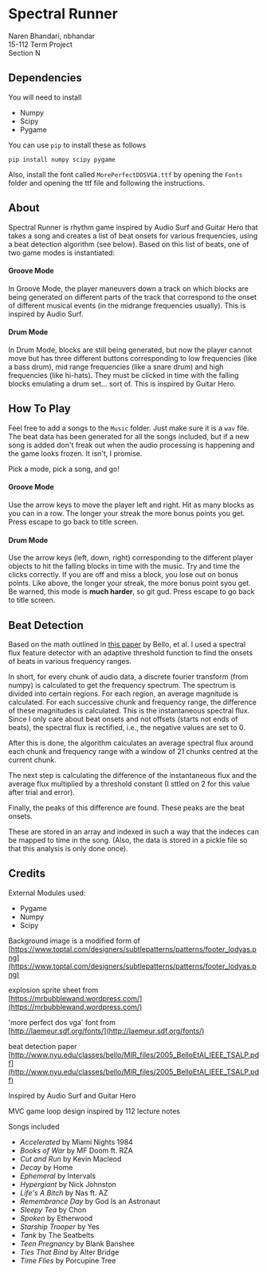 # Spectral Runner

Naren Bhandari, nbhandar\
15-112 Term Project\
Section N

## Dependencies

You will need to install 

* Numpy
* Scipy
* Pygame

You can use `pip` to install these as follows
```
pip install numpy scipy pygame
```
Also, install the font called `MorePerfectDOSVGA.ttf` by opening the `Fonts` folder and opening the ttf file and following the instructions.

## About 
Spectral Runner is rhythm game inspired by Audio Surf and Guitar Hero that takes a song and creates a list of beat onsets for various frequencies, using a beat detection algorithm (see below). Based on this list of beats, one of two game modes is instantiated:

#### Groove Mode
In Groove Mode, the player maneuvers down a track on which blocks are being generated on different parts of the track that correspond to the onset of different musical events (in the midrange frequencies usually). This is inspired by Audio Surf.

#### Drum Mode
In Drum Mode, blocks are still being generated, but now the player cannot move but has three different buttons corresponding to low frequencies (like a bass drum), mid range frequencies (like a snare drum) and high frequencies (like hi-hats). They must be clicked in time with the falling blocks emulating a drum set... sort of. This is inspired by Guitar Hero.

## How To Play

Feel free to add a songs to the `Music` folder.
Just make sure it is a `wav` file. The beat data has been generated for all the songs included, but if a new song is added don't freak out when the audio processing is happening and the game looks frozen. It isn't, I promise.

Pick a mode, pick a song, and go!

#### Groove Mode

Use the arrow keys to move the player left and right. Hit as many blocks as you can in a row. The longer your streak the more bonus points you get. Press escape to go back to title screen.

#### Drum Mode
Use the arrow keys (left, down, right) corresponding to the different player objects to hit the falling blocks in time with the music. Try and time the clicks correctly. If you are off and miss a block, you lose out on bonus points. Like above, the longer your streak, the more bonus point syou get.
Be warned, this mode is **much harder**, so git gud. Press escape to go back to title screen.


## Beat Detection

Based on the math outlined in [this paper](http://www.nyu.edu/classes/bello/MIR_files/2005_BelloEtAl_IEEE_TSALP.pdf) by Bello, et al. I used a spectral flux feature detector with an adaptive threshold function to find the onsets of beats in various frequency ranges. 

In short, for every chunk of audio data, a discrete fourier transform (from numpy) is calculated to get the frequency spectrum. The spectrum is divided into certain regions. For each region, an average magnitude is calculated. For each successive chunk and frequency range, the difference of these magnitudes is calculated. This is the instantaneous spectral flux. Since I only care about beat onsets and not offsets (starts not ends of beats), the spectral flux is rectified, i.e., the negative values are set to 0.

After this is done, the algorithm calculates an average spectral flux around each chunk and frequency range with a window of 21 chunks centred at the current chunk. 

The next step is calculating the difference of the instantaneous flux and the average flux multiplied by a threshold constant (I sttled on 2 for this value after trial and error). 

Finally, the peaks of this difference are found. These peaks are the beat onsets.

These are stored in an array and indexed in such a way that the indeces can be mapped to time in the song. (Also, the data is stored in a pickle file so that this analysis is only done once). 

## Credits

External Modules used:

* Pygame
* Numpy
* Scipy

Background image is a modified form of\
[https://www.toptal.com/designers/subtlepatterns/patterns/footer_lodyas.png](https://www.toptal.com/designers/subtlepatterns/patterns/footer_lodyas.png)

explosion sprite sheet from\
[https://mrbubblewand.wordpress.com/](https://mrbubblewand.wordpress.com/)

'more perfect dos vga' font from\
[http://laemeur.sdf.org/fonts/](http://laemeur.sdf.org/fonts/)

beat detection paper\
[http://www.nyu.edu/classes/bello/MIR_files/2005_BelloEtAl_IEEE_TSALP.pdf](http://www.nyu.edu/classes/bello/MIR_files/2005_BelloEtAl_IEEE_TSALP.pdf)

Inspired by Audio Surf and Guitar Hero

MVC game loop design inspired by 112 lecture notes

Songs included

* *Accelerated* by Miami Nights 1984
* *Books of War* by MF Doom ft. RZA
* *Cut and Run* by Kevin Macleod
* *Decay* by Home
* *Ephemeral* by Intervals
* *Hypergiant* by Nick Johnston
* *Life's A Bitch* by Nas ft. AZ
* *Remembrance Day* by God Is an Astronaut
* *Sleepy Tea* by Chon
* *Spoken* by Etherwood
* *Starship Trooper* by Yes
* *Tank* by The Seatbelts
* *Teen Pregnancy* by Blank Banshee
* *Ties That Bind* by Alter Bridge
* *Time Flies* by Porcupine Tree
